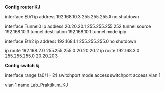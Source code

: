 **Config router KJ**

interface Eth1
 ip address 192.168.10.3 255.255.255.0
 no shutdown

interface Tunnel0
 ip address 20.20.20.1 255.255.255.252
 tunnel source 192.168.10.3
 tunnel destination 192.168.10.1
 tunnel mode ipip

interface Eth2
 ip address 192.168.1.1 255.255.255.0
 no shutdown

ip route 192.168.2.0 255.255.255.0 20.20.20.2
ip route 192.168.3.0 255.255.255.0 20.20.20.3

**Config switch kj**

interface range fa0/1 - 24
 switchport mode access
 switchport access vlan 1

vlan 1
 name Lab_Praktikum_KJ
